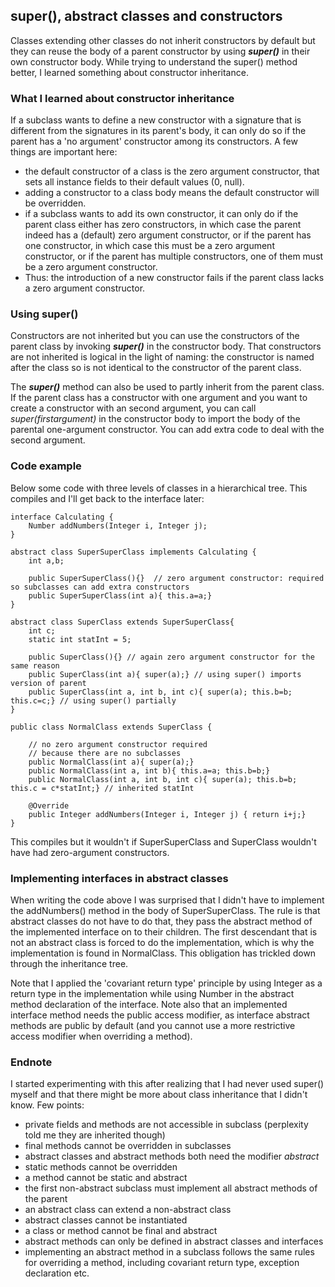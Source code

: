 ## super(), abstract classes and constructors

Classes extending other classes do not inherit constructors by default but they can reuse the body of a parent constructor by using **_super()_** in their own constructor body. While trying to understand the super() method better, I learned something about constructor inheritance.

### What I learned about constructor inheritance

If a subclass wants to define a new constructor with a signature that is different from the signatures in its parent's body, it can only do so if the parent has a 'no argument' constructor among its constructors. A few things are important here:

- the default constructor of a class is the zero argument constructor, that sets all instance fields to their default values (0, null).
- adding a constructor to a class body means the default constructor will be overridden.
- if a subclass wants to add its own constructor, it can only do if the parent class either has zero constructors, in which case the parent indeed has a (default) zero argument constructor, or if the parent has one constructor, in which case this must be a zero argument constructor, or if the parent has multiple constructors, one of them must be a zero argument constructor.
- Thus: the introduction of a new constructor fails if the parent class lacks a zero argument constructor.

### Using super()

Constructors are not inherited but you can use the constructors of the parent class by invoking **_super()_** in the constructor body. That constructors are not inherited is logical in the light of naming: the constructor is named after the class so is not identical to the constructor of the parent class.

The **_super()_** method can also be used to partly inherit from the parent class. If the parent class has a constructor with one argument and you want to create a constructor with an second argument, you can call _super(firstargument)_ in the constructor body to import the body of the parental one-argument constructor. You can add extra code to deal with the second argument.

### Code example 

Below some code with three levels of classes in a hierarchical tree. This compiles and I'll get back to the interface later:

```
interface Calculating {
    Number addNumbers(Integer i, Integer j);
}

abstract class SuperSuperClass implements Calculating {
    int a,b;

    public SuperSuperClass(){}	// zero argument constructor: required so subclasses can add extra constructors
    public SuperSuperClass(int a){ this.a=a;}
}

abstract class SuperClass extends SuperSuperClass{
    int c;
    static int statInt = 5;

    public SuperClass(){} // again zero argument constructor for the same reason
    public SuperClass(int a){ super(a);} // using super() imports version of parent
    public SuperClass(int a, int b, int c){ super(a); this.b=b; this.c=c;} // using super() partially
}

public class NormalClass extends SuperClass {

    // no zero argument constructor required 
    // because there are no subclasses
    public NormalClass(int a){ super(a);} 
    public NormalClass(int a, int b){ this.a=a; this.b=b;}
    public NormalClass(int a, int b, int c){ super(a); this.b=b; this.c = c*statInt;} // inherited statInt 

    @Override
    public Integer addNumbers(Integer i, Integer j) { return i+j;}
}
```

This compiles but it wouldn't if SuperSuperClass and SuperClass wouldn't have had zero-argument constructors. 

### Implementing interfaces in abstract classes

When writing the code above I was surprised that I didn't have to implement the addNumbers() method in the body of SuperSuperClass. The rule is that abstract classes do not have to do that, they pass the abstract method of the implemented interface on to their children. The first descendant that is not an abstract class is forced to do the implementation, which is why the implementation is found in NormalClass. This obligation has trickled down through the inheritance tree.

Note that I applied the 'covariant return type' principle by using Integer as a return type in the implementation while using Number in the abstract method declaration of the interface. Note also that an implemented interface method needs the public access modifier, as interface abstract methods are public by default (and you cannot use a more restrictive access modifier when overriding a method). 

### Endnote

I started experimenting with this after realizing that I had never used super() myself and that there might be more about class inheritance that I didn't know. Few points:

- private fields and methods are not accessible in subclass (perplexity told me they are inherited though)
- final methods cannot be overridden in subclasses
- abstract classes and abstract methods both need the modifier _abstract_
- static methods cannot be overridden
- a method cannot be static and abstract
- the first non-abstract subclass must implement all abstract methods of the parent
- an abstract class can extend a non-abstract class
- abstract classes cannot be instantiated
- a class or method cannot be final and abstract
- abstract methods can only be defined in abstract classes and interfaces
- implementing an abstract method in a subclass follows the same rules for overriding a method, including covariant return type, exception declaration etc.